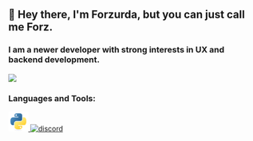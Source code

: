## 👋 Hey there, I'm Forzurda, but you can just call me Forz.
### I am a newer developer with strong interests in UX and backend development.



<a>
  <img height=200 align="center" src="https://github-readme-stats.vercel.app/api?username=Forzurda\&show_icons=true&bg_color=30,e96443,904e95\&title_color=fff\&text_color=fff&hide_border=true&include_all_commits=true&hide=contribs,issues&rank_icon=github" />
</a>


<h3 align="left">Languages and Tools:</h3>
<p align="left"> 
</a> 
<a href="https://www.python.org" target="_blank" rel="noreferrer"> <img src="https://raw.githubusercontent.com/devicons/devicon/master/icons/python/python-original.svg" alt="python" width="40" height="40"/> </a> 
<a href="https://discord.gg" target="_blank" rel="noreferrer"> <img src="https://assets-global.website-files.com/6257adef93867e50d84d30e2/62595384e89d1d54d704ece7_3437c10597c1526c3dbd98c737c2bcae.svg" alt="discord" width="40" height="40"/> 
</a>
</p>
